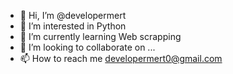 - 👋 Hi, I’m @developermert
- 👀 I’m interested in Python
- 🌱 I’m currently learning Web scrapping
- 💞️ I’m looking to collaborate on ...
- 📫 How to reach me developermert0@gmail.com

<!---
DeveloperMert/DeveloperMert is a ✨ special ✨ repository because its `README.md` (this file) appears on your GitHub profile.
You can click the Preview link to take a look at your changes.
--->
